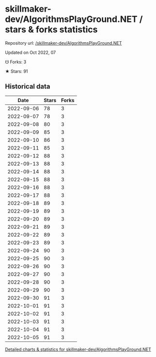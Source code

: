 # skillmaker-dev/AlgorithmsPlayGround.NET / stars & forks statistics

Repository url: [/skillmaker-dev/AlgorithmsPlayGround.NET](https://github.com/skillmaker-dev/AlgorithmsPlayGround.NET)

Updated on Oct 2022, 07

☋ Forks: 3

★ Stars: 91

## Historical data
| Date | Stars | Forks |
|------|-------|-------|
| 2022-09-06 | 78 | 3 | 
| 2022-09-07 | 78 | 3 | 
| 2022-09-08 | 80 | 3 | 
| 2022-09-09 | 85 | 3 | 
| 2022-09-10 | 86 | 3 | 
| 2022-09-11 | 85 | 3 | 
| 2022-09-12 | 88 | 3 | 
| 2022-09-13 | 88 | 3 | 
| 2022-09-14 | 88 | 3 | 
| 2022-09-15 | 88 | 3 | 
| 2022-09-16 | 88 | 3 | 
| 2022-09-17 | 88 | 3 | 
| 2022-09-18 | 89 | 3 | 
| 2022-09-19 | 89 | 3 | 
| 2022-09-20 | 89 | 3 | 
| 2022-09-21 | 89 | 3 | 
| 2022-09-22 | 89 | 3 | 
| 2022-09-23 | 89 | 3 | 
| 2022-09-24 | 90 | 3 | 
| 2022-09-25 | 90 | 3 | 
| 2022-09-26 | 90 | 3 | 
| 2022-09-27 | 90 | 3 | 
| 2022-09-28 | 90 | 3 | 
| 2022-09-29 | 90 | 3 | 
| 2022-09-30 | 91 | 3 | 
| 2022-10-01 | 91 | 3 | 
| 2022-10-02 | 91 | 3 | 
| 2022-10-03 | 91 | 3 | 
| 2022-10-04 | 91 | 3 | 
| 2022-10-05 | 91 | 3 | 


[Detailed charts & statistics for skillmaker-dev/AlgorithmsPlayGround.NET](https://reviewgithub.com/rep/skillmaker-dev/AlgorithmsPlayGround.NET)
